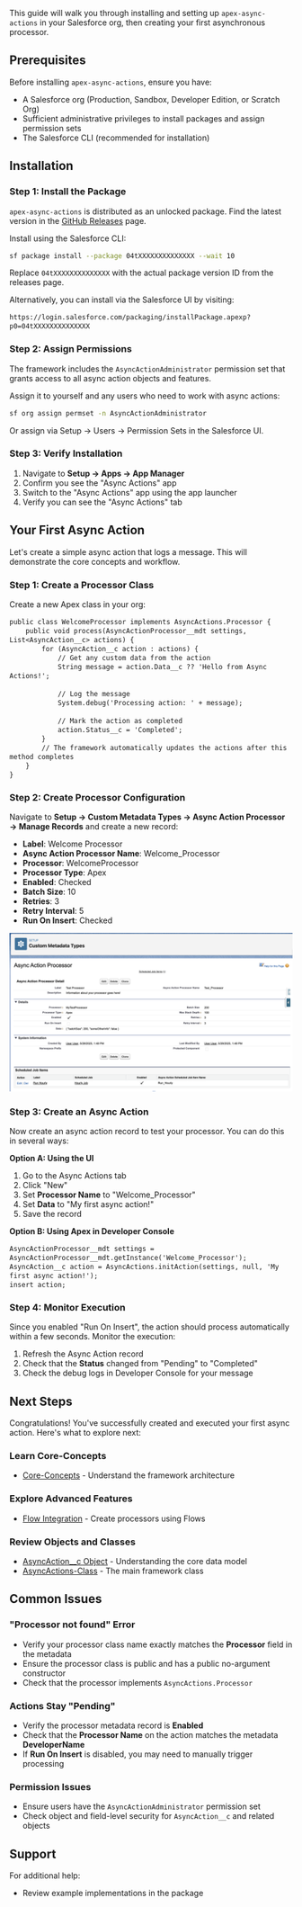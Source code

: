 This guide will walk you through installing and setting up `apex-async-actions` in your Salesforce org, then creating your first asynchronous processor.

## Prerequisites

Before installing `apex-async-actions`, ensure you have:

-   A Salesforce org (Production, Sandbox, Developer Edition, or Scratch Org)
-   Sufficient administrative privileges to install packages and assign permission sets
-   The Salesforce CLI (recommended for installation)

## Installation

### Step 1: Install the Package

`apex-async-actions` is distributed as an unlocked package. Find the latest version in the [GitHub Releases](https://github.com/jasonsiders/apex-async-actions/releases) page.

Install using the Salesforce CLI:

```sh
sf package install --package 04tXXXXXXXXXXXXXX --wait 10
```

Replace `04tXXXXXXXXXXXXXX` with the actual package version ID from the releases page.

Alternatively, you can install via the Salesforce UI by visiting:

```
https://login.salesforce.com/packaging/installPackage.apexp?p0=04tXXXXXXXXXXXXXX
```

### Step 2: Assign Permissions

The framework includes the `AsyncActionAdministrator` permission set that grants access to all async action objects and features.

Assign it to yourself and any users who need to work with async actions:

```sh
sf org assign permset -n AsyncActionAdministrator
```

Or assign via Setup → Users → Permission Sets in the Salesforce UI.

### Step 3: Verify Installation

1. Navigate to **Setup → Apps → App Manager**
2. Confirm you see the "Async Actions" app
3. Switch to the "Async Actions" app using the app launcher
4. Verify you can see the "Async Actions" tab

## Your First Async Action

Let's create a simple async action that logs a message. This will demonstrate the core concepts and workflow.

### Step 1: Create a Processor Class

Create a new Apex class in your org:

```apex
public class WelcomeProcessor implements AsyncActions.Processor {
	public void process(AsyncActionProcessor__mdt settings, List<AsyncAction__c> actions) {
		for (AsyncAction__c action : actions) {
			// Get any custom data from the action
			String message = action.Data__c ?? 'Hello from Async Actions!';

			// Log the message
			System.debug('Processing action: ' + message);

			// Mark the action as completed
			action.Status__c = 'Completed';
		}
		// The framework automatically updates the actions after this method completes
	}
}
```

### Step 2: Create Processor Configuration

Navigate to **Setup → Custom Metadata Types → Async Action Processor → Manage Records** and create a new record:

-   **Label**: Welcome Processor
-   **Async Action Processor Name**: Welcome_Processor
-   **Processor**: WelcomeProcessor
-   **Processor Type**: Apex
-   **Enabled**: Checked
-   **Batch Size**: 10
-   **Retries**: 3
-   **Retry Interval**: 5
-   **Run On Insert**: Checked

![Sample Processor Configuration](media/sample_processor_config.png)

### Step 3: Create an Async Action

Now create an async action record to test your processor. You can do this in several ways:

**Option A: Using the UI**

1. Go to the Async Actions tab
2. Click "New"
3. Set **Processor Name** to "Welcome_Processor"
4. Set **Data** to "My first async action!"
5. Save the record

**Option B: Using Apex in Developer Console**

```apex
AsyncActionProcessor__mdt settings = AsyncActionProcessor__mdt.getInstance('Welcome_Processor');
AsyncAction__c action = AsyncActions.initAction(settings, null, 'My first async action!');
insert action;
```

### Step 4: Monitor Execution

Since you enabled "Run On Insert", the action should process automatically within a few seconds. Monitor the execution:

1. Refresh the Async Action record
2. Check that the **Status** changed from "Pending" to "Completed"
3. Check the debug logs in Developer Console for your message

## Next Steps

Congratulations! You've successfully created and executed your first async action. Here's what to explore next:

### Learn Core-Concepts

-   [Core-Concepts](./Core-Concepts) - Understand the framework architecture

### Explore Advanced Features

-   [Flow Integration](./Template-Async-Action-Flow) - Create processors using Flows

### Review Objects and Classes

-   [AsyncAction\_\_c Object](./AsyncAction-Custom-Object) - Understanding the core data model
-   [AsyncActions-Class](./AsyncActions-Class) - The main framework class

## Common Issues

### "Processor not found" Error

-   Verify your processor class name exactly matches the **Processor** field in the metadata
-   Ensure the processor class is public and has a public no-argument constructor
-   Check that the processor implements `AsyncActions.Processor`

### Actions Stay "Pending"

-   Verify the processor metadata record is **Enabled**
-   Check that the **Processor Name** on the action matches the metadata **DeveloperName**
-   If **Run On Insert** is disabled, you may need to manually trigger processing

### Permission Issues

-   Ensure users have the `AsyncActionAdministrator` permission set
-   Check object and field-level security for `AsyncAction__c` and related objects

## Support

For additional help:

-   Review example implementations in the package
